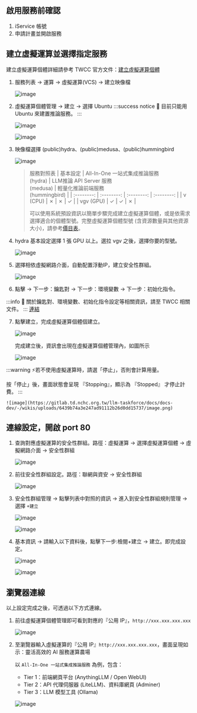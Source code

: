 
## 啟用服務前確認

1. iService 帳號
2. 申請計畫並開啟服務


## 建立虛擬運算並選擇指定服務
建立虛擬運算個體詳細請參考 TWCC 官方文件：[建立虛擬運算個體](https://man.twcc.ai/@twccdocs/doc-vcs-main-zh/https%3A%2F%2Fman.twcc.ai%2F%40twccdocs%2Fguide-vcs-create-zh)

1. 服務列表 -> 運算 -> 虛擬運算(VCS) -> 建立映像檔

    ![image](https://gitlab.td.nchc.org.tw/llm-taskforce/docs/docs-dev/-/wikis/uploads/60f5de183e7e93b3452bd74dbb5d295a/image.png)

2. 虛擬運算個體管理 -> 建立 -> 選擇 Ubuntu
:::success notice
:mega: 目前只能用 Ubuntu 來建置推論服務。
:::



    ![image](https://gitlab.td.nchc.org.tw/llm-taskforce/docs/docs-dev/-/wikis/uploads/2dc2806ff403b3817e8c438da19d46ab/image.png)

    ![image](https://gitlab.td.nchc.org.tw/llm-taskforce/docs/docs-dev/-/wikis/uploads/bbcd4c44e94c071565c18f8e2b1f5286/image.png)

3. 映像檔選擇 (public)hydra、(public)medusa、(public)hummingbird

    ![image](https://gitlab.td.nchc.org.tw/llm-taskforce/docs/docs-dev/-/wikis/uploads/55a885ae0941b06095ee9abe5b5e89f5/image.png)

    > 服務對照表
    > | 基本設定 | All-In-One 一站式集成推論服務<br />(hydra) | LLM推論 API Server 服務<br />(medusa) | 輕量化推論前端服務<br />(hummingbird) |
    > | :--------: | :--------: | :--------: | :--------: |
    > | v (CPU) | ✗ | ✗ | ✓ |
    > | vgv (GPU) | ✓ | ✓ | ✗ |
    > 
    > 可以使用系統預設資訊以簡單步驟完成建立虛擬運算個體，或是依需求選擇適合的個體型號。完整虛擬運算個體型號 (含資源數量與其他資源大小)，請參考[價目表](https://man.twcc.ai/@twccdocs/SJWlN3YDr?type=view#%E8%99%9B%E6%93%AC%E9%81%8B%E7%AE%97%E6%9C%8D%E5%8B%99-Virtual-Compute-Service-VCS)。 

4. hydra 基本設定選擇 1 張 GPU 以上。選拉 vgv 之後，選擇你要的型號。

    ![image](https://gitlab.td.nchc.org.tw/llm-taskforce/docs/docs-dev/-/wikis/uploads/d04af38b873b1231144c975c724bdf32/image.png)

5. 選擇相依虛擬網路介面，自動配置浮動IP，建立安全性群組。

    ![image](https://gitlab.td.nchc.org.tw/llm-taskforce/docs/docs-dev/-/wikis/uploads/5d92bdbaaa7cf4ec8b378fb8e20de3ce/image.png)

6. 點擊 -> 下一步：鑰匙對 -> 下一步：環境變數 -> 下一步：初始化指令。

:::info
:tada: 關於鑰匙對、環境變數、初始化指令設定等相關資訊，請至 TWCC 相關文件。
:::
    [連結](https://man.twcc.ai/@twccdocs/doc-vcs-main-zh/https%3A%2F%2Fman.twcc.ai%2F%40twccdocs%2Fguide-vcs-create-zh)


7. 點擊建立，完成虛擬運算個體個建立。

    ![image](https://gitlab.td.nchc.org.tw/llm-taskforce/docs/docs-dev/-/wikis/uploads/f79e88c39792f5ef569d59dc4a35bba1/image.png)

    完成建立後，資訊會出現在虛擬運算個體管理內，如圖所示

    ![image](https://gitlab.td.nchc.org.tw/llm-taskforce/docs/docs-dev/-/wikis/uploads/fcd062a45d70830adf3736951800bd85/image.png)

:::warning
:zap:若不使用虛擬運算時，請選「停止」，否則會計算用量。

按「停止」後，畫面狀態會呈現 『Stopping』，顯示為 『Stopped』 才停止計費。
:::






    ![image](https://gitlab.td.nchc.org.tw/llm-taskforce/docs/docs-dev/-/wikis/uploads/6439b74a3e247ad91112b26d0dd15737/image.png)


## 連線設定，開啟 port 80

1. 查詢對應虛擬運算的安全性群組。路徑：虛擬運算 -> 選擇虛擬運算個體 -> 虛擬網路介面 -> 安全性群組

    ![image](https://gitlab.td.nchc.org.tw/llm-taskforce/docs/docs-dev/-/wikis/uploads/e52386d866176c2bb301e9ce8cfbbb31/image.png)

2. 前往安全性群組設定。路徑：聯網與資安 -> 安全性群組

    ![image](https://gitlab.td.nchc.org.tw/llm-taskforce/docs/docs-dev/-/wikis/uploads/340f81fe987d80cec51b12a07c271f66/image.png)

3. 安全性群組管理 -> 點擊列表中對照的資訊 -> 進入到安全性群組規則管理 -> 選擇 `+建立`

    ![image](https://gitlab.td.nchc.org.tw/llm-taskforce/docs/docs-dev/-/wikis/uploads/5a0caab163706a3d640e23780ee6f7e2/image.png)

    ![image](https://gitlab.td.nchc.org.tw/llm-taskforce/docs/docs-dev/-/wikis/uploads/7c8d73ddb0af3d1380386beb00d035d3/image.png)

4. 基本資訊 -> 請輸入以下資料後，點擊下一步:檢閱+建立 -> 建立。即完成設定。

    ![image](https://gitlab.td.nchc.org.tw/llm-taskforce/docs/docs-dev/-/wikis/uploads/4cb27883714a6c641e52c19294df2291/image.png)

    ![image](https://gitlab.td.nchc.org.tw/llm-taskforce/docs/docs-dev/-/wikis/uploads/c891ef61ffa0338b29cd7689817391cc/image.png)

## 瀏覽器連線 

以上設定完成之後，可透過以下方式連線。

1. 前往虛擬運算個體管理即可看到對應的『公用 IP』，`http://xxx.xxx.xxx.xxx`

    ![image](https://gitlab.td.nchc.org.tw/llm-taskforce/docs/docs-dev/-/wikis/uploads/e80276b5909208d1e1fa4db151ec092a/image.png)

2. 至瀏覽器輸入虛擬運算的『公用 IP』`http://xxx.xxx.xxx.xxx`，畫面呈現如示：靈活高效的 AI 服務運算農場

    以 `All-In-One 一站式集成推論服務` 為例，包含：
    - Tier 1：前端網頁平台 (AnythingLLM / Open WebUI) 
    - Tier 2：API 代理伺服器 (LiteLLM)、資料庫網頁 (Adminer) 
    - Tier 3：LLM 模型工具 (Ollama)

    ![image](https://gitlab.td.nchc.org.tw/llm-taskforce/docs/docs-dev/-/wikis/img/Hydra_home.PNG)
